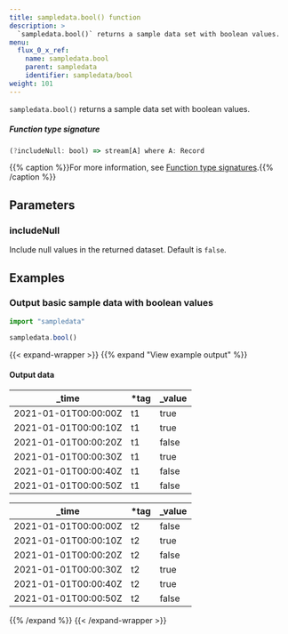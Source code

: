```yaml
---
title: sampledata.bool() function
description: >
  `sampledata.bool()` returns a sample data set with boolean values.
menu:
  flux_0_x_ref:
    name: sampledata.bool
    parent: sampledata
    identifier: sampledata/bool
weight: 101
---
```


<!------------------------------------------------------------------------------

IMPORTANT: This page was generated from comments in the Flux source code. Any
edits made directly to this page will be overwritten the next time the
documentation is generated. 

To make updates to this documentation, update the function comments above the
function definition in the Flux source code:

https://github.com/influxdata/flux/blob/master/stdlib/sampledata/sampledata.flux#L239-L243

Contributing to Flux: https://github.com/influxdata/flux#contributing
Fluxdoc syntax: https://github.com/influxdata/flux/blob/master/docs/fluxdoc.md

------------------------------------------------------------------------------->

`sampledata.bool()` returns a sample data set with boolean values.



##### Function type signature

```js
(?includeNull: bool) => stream[A] where A: Record
```

{{% caption %}}For more information, see [Function type signatures](/flux/v0.x/function-type-signatures/).{{% /caption %}}

## Parameters

### includeNull

Include null values in the returned dataset.
Default is `false`.




## Examples

### Output basic sample data with boolean values

```js
import "sampledata"

sampledata.bool()

```

{{< expand-wrapper >}}
{{% expand "View example output" %}}

#### Output data

| _time                | *tag | _value  |
| -------------------- | ---- | ------- |
| 2021-01-01T00:00:00Z | t1   | true    |
| 2021-01-01T00:00:10Z | t1   | true    |
| 2021-01-01T00:00:20Z | t1   | false   |
| 2021-01-01T00:00:30Z | t1   | true    |
| 2021-01-01T00:00:40Z | t1   | false   |
| 2021-01-01T00:00:50Z | t1   | false   |

| _time                | *tag | _value  |
| -------------------- | ---- | ------- |
| 2021-01-01T00:00:00Z | t2   | false   |
| 2021-01-01T00:00:10Z | t2   | true    |
| 2021-01-01T00:00:20Z | t2   | false   |
| 2021-01-01T00:00:30Z | t2   | true    |
| 2021-01-01T00:00:40Z | t2   | true    |
| 2021-01-01T00:00:50Z | t2   | false   |

{{% /expand %}}
{{< /expand-wrapper >}}
